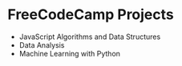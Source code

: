 # FreeCodeCamp Projects
- JavaScript Algorithms and Data Structures
- Data Analysis
- Machine Learning with Python
